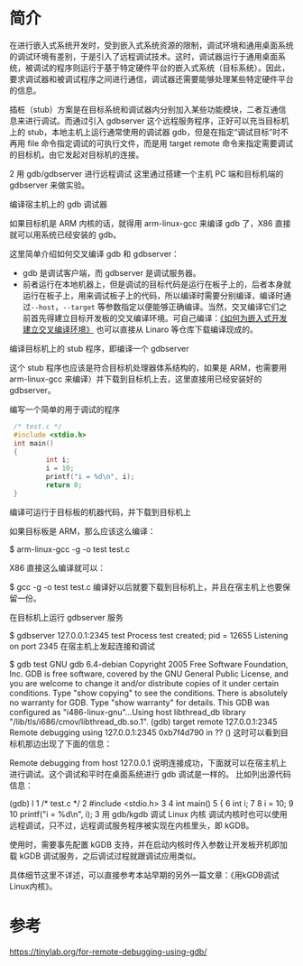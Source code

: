 
# 简介
在进行嵌入式系统开发时，受到嵌入式系统资源的限制，调试环境和通用桌面系统的调试环境有差别，于是引入了远程调试技术。这时，调试器运行于通用桌面系统，被调试的程序则运行于基于特定硬件平台的嵌入式系统（目标系统）。因此，要求调试器和被调试程序之间进行通信，调试器还需要能够处理某些特定硬件平台的信息。

插桩（stub）方案是在目标系统和调试器内分别加入某些功能模块，二者互通信息来进行调试。而通过引入 gdbserver 这个远程服务程序，正好可以充当目标机上的 stub，本地主机上运行通常使用的调试器 gdb，但是在指定“调试目标”时不再用 file 命令指定调试的可执行文件，而是用 target remote 命令来指定需要调试的目标机，由它发起对目标机的连接。

2 用 gdb/gdbserver 进行远程调试
这里通过搭建一个主机 PC 端和目标机端的 gdbserver 来做实验。

编译宿主机上的 gdb 调试器

如果目标机是 ARM 内核的话，就得用 arm-linux-gcc 来编译 gdb 了，X86 直接就可以用系统已经安装的 gdb。

这里简单介绍如何交叉编译 gdb 和 gdbserver：

* gdb 是调试客户端，而 gdbserver 是调试服务器。
* 前者运行在本地机器上，但是调试的目标代码是运行在板子上的，后者本身就运行在板子上，用来调试板子上的代码，所以编译时需要分别编译，编译时通过`--host`，`--target` 等参数指定以便能够正确编译。当然，交叉编译它们之前首先得建立目标开发板的交叉编译环境。可自己编译：[《如何为嵌入式开发建立交叉编译环境》](http://www.ibm.com/developerworks/cn/linux/l-embcmpl/) 也可以直接从 Linaro 等仓库下载编译现成的。

编译目标机上的 stub 程序，即编译一个 gdbserver

这个 stub 程序也应该是符合目标机处理器体系结构的，如果是 ARM，也需要用 arm-linux-gcc 来编译）并下载到目标机上去，这里直接用已经安装好的 gdbserver。

编写一个简单的用于调试的程序

```cpp
 /* test.c */
 #include <stdio.h>
 int main()
 {
         int i;
         i = 10;
         printf("i = %d\n", i);
         return 0;
 }
```

编译可运行于目标板的机器代码，并下载到目标机上

如果目标板是 ARM，那么应该这么编译：

$ arm-linux-gcc  -g -o test test.c

X86 直接这么编译就可以：

 $ gcc  -g -o test test.c
编译好以后就要下载到目标机上，并且在宿主机上也要保留一份。

在目标机上运行 gdbserver 服务

 $ gdbserver 127.0.0.1:2345 test
 Process test created; pid = 12655
 Listening on port 2345
在宿主机上发起连接和调试

 $ gdb test
 GNU gdb 6.4-debian
 Copyright 2005 Free Software Foundation, Inc.
 GDB is free software, covered by the GNU General Public License, and you are
 welcome to change it and/or distribute copies of it under certain conditions.
 Type "show copying" to see the conditions.
 There is absolutely no warranty for GDB.  Type "show warranty" for details.
 This GDB was configured as "i486-linux-gnu"...Using host libthread_db library "/lib/tls/i686/cmov/libthread_db.so.1".
 (gdb) target remote 127.0.0.1:2345
 Remote debugging using 127.0.0.1:2345
 0xb7f4d790 in ?? ()
这时可以看到目标机那边出现了下面的信息：

 Remote debugging from host 127.0.0.1
说明连接成功，下面就可以在宿主机上进行调试。这个调试和平时在桌面系统进行 gdb 调试是一样的。 比如列出源代码信息：

 (gdb) l
 1       /* test.c */
 2       #include <stdio.h>
 3
 4       int main()
 5       {
 6               int i;
 7
 8               i = 10;
 9
 10              printf("i = %d\n", i);
3 用 gdb/kgdb 调试 Linux 内核
调试内核时也可以使用远程调试，只不过，远程调试服务程序被实现在内核里头，即 kGDB。

使用时，需要事先配置 kGDB 支持，并在启动内核时传入参数让开发板开机即加载 kGDB 调试服务，之后调试过程就跟调试应用类似。

具体细节这里不详述，可以直接参考本站早期的另外一篇文章：《用kGDB调试Linux内核》。

# 参考

https://tinylab.org/for-remote-debugging-using-gdb/
